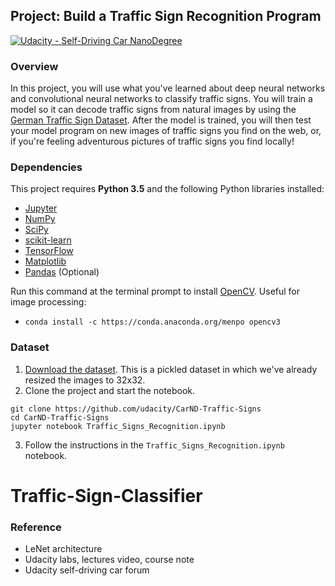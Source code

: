 ## Project: Build a Traffic Sign Recognition Program
[![Udacity - Self-Driving Car NanoDegree](https://s3.amazonaws.com/udacity-sdc/github/shield-carnd.svg)](http://www.udacity.com/drive)
### Overview

In this project, you will use what you've learned about deep neural networks and convolutional neural networks to classify traffic signs. You will train a model so it can decode traffic signs from natural images by using the [German Traffic Sign Dataset](http://benchmark.ini.rub.de/?section=gtsrb&subsection=dataset). After the model is trained, you will then test your model program on new images of traffic signs you find on the web, or, if you're feeling adventurous pictures of traffic signs you find locally!

### Dependencies

This project requires **Python 3.5** and the following Python libraries installed:

- [Jupyter](http://jupyter.org/)
- [NumPy](http://www.numpy.org/)
- [SciPy](https://www.scipy.org/)
- [scikit-learn](http://scikit-learn.org/)
- [TensorFlow](http://tensorflow.org)
- [Matplotlib](http://matplotlib.org/)
- [Pandas](http://pandas.pydata.org/) (Optional)

Run this command at the terminal prompt to install [OpenCV](http://opencv.org/). Useful for image processing:

- `conda install -c https://conda.anaconda.org/menpo opencv3`

### Dataset

1. [Download the dataset](https://d17h27t6h515a5.cloudfront.net/topher/2016/November/581faac4_traffic-signs-data/traffic-signs-data.zip). This is a pickled dataset in which we've already resized the images to 32x32.
2. Clone the project and start the notebook.
```
git clone https://github.com/udacity/CarND-Traffic-Signs
cd CarND-Traffic-Signs
jupyter notebook Traffic_Signs_Recognition.ipynb
```
3. Follow the instructions in the `Traffic_Signs_Recognition.ipynb` notebook.

# Traffic-Sign-Classifier

### Reference
- LeNet architecture
- Udacity labs, lectures video, course note
- Udacity self-driving car forum
